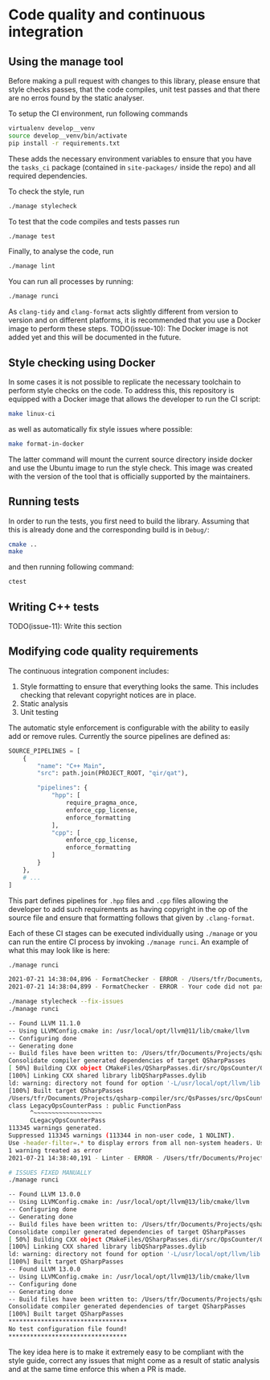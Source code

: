 # Code quality and continuous integration

## Using the manage tool

Before making a pull request with changes to this library, please ensure that
style checks passes, that the code compiles, unit test passes and that there are
no erros found by the static analyser.

To setup the CI environment, run following commands

```sh
virtualenv develop__venv
source develop__venv/bin/activate
pip install -r requirements.txt
```

These adds the necessary environment variables to ensure that you have the
`tasks_ci` package (contained in `site-packages/` inside the repo) and all
required dependencies.

To check the style, run

```sh
./manage stylecheck
```

To test that the code compiles and tests passes run

```sh
./manage test
```

Finally, to analyse the code, run

```sh
./manage lint
```

You can run all processes by running:

```sh
./manage runci
```

As `clang-tidy` and `clang-format` acts slightly different from version to
version and on different platforms, it is recommended that you use a Docker
image to perform these steps. TODO(issue-10): The Docker image is not added yet
and this will be documented in the future.

## Style checking using Docker

In some cases it is not possible to replicate the necessary toolchain to perform
style checks on the code. To address this, this repository is equipped with a
Docker image that allows the developer to run the CI script:

```sh
make linux-ci
```

as well as automatically fix style issues where possible:

```sh
make format-in-docker
```

The latter command will mount the current source directory inside docker and use
the Ubuntu image to run the style check. This image was created with the version
of the tool that is officially supported by the maintainers.

## Running tests

In order to run the tests, you first need to build the library. Assuming that
this is already done and the corresponding build is in `Debug/`:

```sh
cmake ..
make
```

and then running following command:

```sh
ctest
```

## Writing C++ tests

TODO(issue-11): Write this section

## Modifying code quality requirements

The continuous integration component includes:

1. Style formatting to ensure that everything looks the same. This includes
   checking that relevant copyright notices are in place.
2. Static analysis
3. Unit testing

The automatic style enforcement is configurable with the ability to easily add
or remove rules. Currently the source pipelines are defined as:

```python
SOURCE_PIPELINES = [
    {
        "name": "C++ Main",
        "src": path.join(PROJECT_ROOT, "qir/qat"),

        "pipelines": {
            "hpp": [
                require_pragma_once,
                enforce_cpp_license,
                enforce_formatting
            ],
            "cpp": [
                enforce_cpp_license,
                enforce_formatting
            ]
        }
    },
    # ...
]
```

This part defines pipelines for `.hpp` files and `.cpp` files allowing the
developer to add such requirements as having copyright in the op of the source
file and ensure that formatting follows that given by `.clang-format`.

Each of these CI stages can be executed individually using `./manage` or you can
run the entire CI process by invoking `./manage runci`. An example of what this
may look like is here:

```sh
./manage runci

2021-07-21 14:38:04,896 - FormatChecker - ERROR - /Users/tfr/Documents/Projects/qsharp-compiler/src/QsPasses/src/OpsCounter/OpsCounter.cpp was not correctly formatted.
2021-07-21 14:38:04,899 - FormatChecker - ERROR - Your code did not pass formatting.

./manage stylecheck --fix-issues
./manage runci

-- Found LLVM 11.1.0
-- Using LLVMConfig.cmake in: /usr/local/opt/llvm@11/lib/cmake/llvm
-- Configuring done
-- Generating done
-- Build files have been written to: /Users/tfr/Documents/Projects/qsharp-compiler/src/QsPasses/Debug
Consolidate compiler generated dependencies of target QSharpPasses
[ 50%] Building CXX object CMakeFiles/QSharpPasses.dir/src/OpsCounter/OpsCounter.cpp.o
[100%] Linking CXX shared library libQSharpPasses.dylib
ld: warning: directory not found for option '-L/usr/local/opt/llvm/lib'
[100%] Built target QSharpPasses
/Users/tfr/Documents/Projects/qsharp-compiler/src/QsPasses/src/OpsCounter/OpsCounter.cpp:29:7: error: invalid case style for class 'LegacyOpsCounterPass' [readability-identifier-naming,-warnings-as-errors]
class LegacyOpsCounterPass : public FunctionPass
      ^~~~~~~~~~~~~~~~~~~~
      CLegacyOpsCounterPass
113345 warnings generated.
Suppressed 113345 warnings (113344 in non-user code, 1 NOLINT).
Use -header-filter=.* to display errors from all non-system headers. Use -system-headers to display errors from system headers as well.
1 warning treated as error
2021-07-21 14:38:40,191 - Linter - ERROR - /Users/tfr/Documents/Projects/qsharp-compiler/src/QsPasses/src/OpsCounter/OpsCounter.cpp failed static analysis

# ISSUES FIXED MANUALLY
./manage runci

-- Found LLVM 13.0.0
-- Using LLVMConfig.cmake in: /usr/local/opt/llvm@13/lib/cmake/llvm
-- Configuring done
-- Generating done
-- Build files have been written to: /Users/tfr/Documents/Projects/qsharp-compiler/src/QsPasses/Debug
Consolidate compiler generated dependencies of target QSharpPasses
[ 50%] Building CXX object CMakeFiles/QSharpPasses.dir/src/OpsCounter/OpsCounter.cpp.o
[100%] Linking CXX shared library libQSharpPasses.dylib
ld: warning: directory not found for option '-L/usr/local/opt/llvm/lib'
[100%] Built target QSharpPasses
-- Found LLVM 13.0.0
-- Using LLVMConfig.cmake in: /usr/local/opt/llvm@13/lib/cmake/llvm
-- Configuring done
-- Generating done
-- Build files have been written to: /Users/tfr/Documents/Projects/qsharp-compiler/src/QsPasses/Debug
Consolidate compiler generated dependencies of target QSharpPasses
[100%] Built target QSharpPasses
*********************************
No test configuration file found!
*********************************
```

The key idea here is to make it extremely easy to be compliant with the style
guide, correct any issues that might come as a result of static analysis and at
the same time enforce this when a PR is made.
